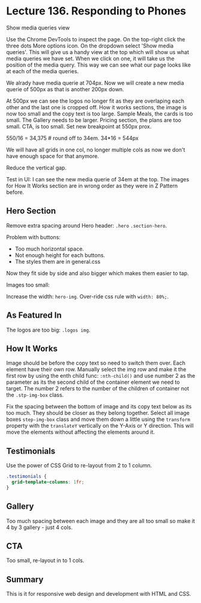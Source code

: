 # Lecture 136. Responding to Phones

Show media queries view

Use the Chrome DevTools to inspect the page.
On the top-right click the three dots More options icon.
On the dropdown select 'Show media queries'. This will give us a handy view at the top which will show us what media queries we have set.
When we click on one, it will take us the position of the media query. This way we can see what our page looks like at each of the media queries.

We alrady have media querie at 704px. Now we will create a new media querie of 500px as that is another 200px down.

At 500px we can see the logos no longer fit as they are overlaping each other and the last one is cropped off. How it works sections, the image is now too small and the copy text is too large. Sample Meals, the cards is too small. The Gallery needs to be larger. Pricing section, the plans are too small. CTA, is too small. Set new breakpoint at 550px prox.

550/16 = 34,375 # round off to 34em.
34*16 = 544px

We will have all grids in one col, no longer multiple cols as now we don't have enough space for that anymore.

Reduce the vertical gap.

Test in UI:
I can see the new media querie of 34em at the top.
The images for How It Works section are in wrong order as they were in Z Pattern before.

## Hero Section

Remove extra spacing around Hero header: `.hero` `.section-hero`.

Problem with buttons:
- Too much horizontal space.
- Not enough height for each buttons.
- The styles them are in general.css

Now they fit side by side and also bigger which makes them easier to tap.

Images too small:

Increase the width: `hero-img`. Over-ride css rule with `width: 80%;`.

## As Featured In

The logos are too big: `.logos img`.

## How It Works

Image should be before the copy text so need to switch them over. Each element have their own row.
Manually select the img row and make it the first row by using the enth child func: `:nth-child()` and use number 2 as the parameter as its the second child of the container element we need to target. The number 2 refers to the number of the children of container not the `.stp-img-box` class. 

Fix the spacing between the bottom of image and its copy text below as its too much. They should be closer as they belong together.
Select all image boxes `step-img-box` class and move them down a little using the `transform` property with the `translateY` vertically on the Y-Axis or Y direction. This will move the elements without affecting the elements around it.

## Testimonials

Use the power of CSS Grid to re-layout from 2 to 1 column.

```css
.testimonials {
  grid-template-columns: 1fr;
}
```

## Gallery

Too much spacing between each image and they are all too small so make it 4 by 3 gallery - just 4 cols.

## CTA 

Too small, re-layout in to 1 cols. 

## Summary

This is it for responsive web design and development with HTML and CSS.


